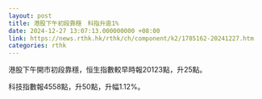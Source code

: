 ```yaml
---
layout: post
title: 港股下午初段靠穩　科指升逾1%
date: 2024-12-27 13:07:13.000000000 +08:00
link: https://news.rthk.hk/rthk/ch/component/k2/1785162-20241227.htm
categories: rthk
---
```


港股下午開市初段靠穩，恒生指數較早時報20123點，升25點。

科技指數報4558點，升50點，升幅1.12%。

